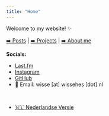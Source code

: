 ```yaml
---
title: "Home"
---
```


Welcome to my website! ✨

[➡️ Posts](/posts)  |  [➡️ Projects](/projects)  |  [➡️ About me](/about)

**Socials:**

* [Last.fm](https://last.fm/user/wissehes)
* [Instagram](https://instagram.com/wissehes_)
* [GitHub](https://github.com/wissehes)
* 📧 Email: wisse [at] wissehes [dot] nl

<br />

* [🇳🇱 Nederlandse Versie](/nl)
